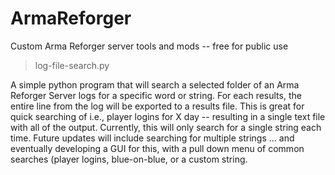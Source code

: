 # ArmaReforger
Custom Arma Reforger server tools and mods -- free for public use

>log-file-search.py

  A simple python program that will search a selected folder of an Arma Reforger Server logs for a specific word or string.  For each results, the entire line from the log will be exported to a results file.  This is great for quick searching of i.e., player logins for X day -- resulting in a single text file with all of the output.  Currently, this will only search for a single string each time.  Future updates will include searching for multiple strings ... and eventually developing a GUI for this, with a pull down menu of common searches (player logins, blue-on-blue, or a custom string.

